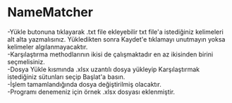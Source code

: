 # NameMatcher
-Yükle butonuna tıklayarak .txt file ekleyebilir txt file'a istediğiniz kelimeleri alt alta yazmalısınız. Yükledikten sonra Kaydet'e
tıklamayı unutmayın yoksa kelimeler algılanmayacaktır.  
-Karşılaştırma methodlarının ikisi de çalışmaktadır en az ikisinden birini seçmelisiniz.  
-Dosya Yükle kısmında .xlsx uzantılı dosya yükleyip Karşılaştırmak istediğiniz sütunları seçip Başlat'a basın.  
-İşlem tamamlandığında dosya değiştirilmiş olacaktır.  
-Programı denemeniz için örnek .xlsx dosyası eklenmiştir.  
